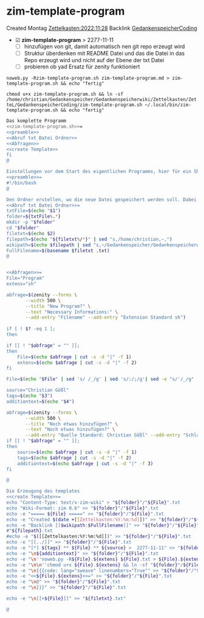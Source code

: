 # zim-template-program
Created Montag [Zettelkasten:2022:11:28]()
Backlink [GedankenspeicherCoding](../GedankenspeicherCoding.md)

* ☑ **zim-template-program**  >  2277-11-11
	* ☐ hinzufügen von git, damit automatisch nen git repo erzeugt wird
	* ☐ Struktur überdenken mit README Datei und das die Datei in das Repo erzeugt wird und nicht auf der Ebene der txt Datei
	* ☐ probieren ob yad Ersatz für zenity funktioniert 


``noweb.py -Rzim-template-program.sh zim-template-program.md > zim-template-program.sh && echo "fertig"``


``chmod u+x zim-template-program.sh && ln -sf /home/christian/Gedankenspeicher/Gedankenspeicherwiki/Zettelkasten/ZetteL/GedankenspeicherCoding/zim-template-program.sh ~/.local/bin/zim-template-program.sh && echo "fertig"``

```bash
Das komplette Programm
<<zim-template-program.sh>>=
<<preamble>>
<<Abruf txt Datei Ordner>>
<<Abfragen>>
<<create Template>>
fi
@

Einstellungen vor dem Start des eigentlichen Programms, hier für ein Shell Script ist diese Zeile notwendig
<<preamble>>=
#!/bin/bash
@

Den Ordner erstellen, wo die neue Datei gespeichert werden soll. Dabei wird der Pfad der Datei genommen und für die späteren Links gespeichert
<<Abruf txt Datei Ordner>>=
txtFile=$(echo "$1")
folder=${txtFile%.*}
mkdir -p "$folder"
cd "$folder"
filetxt=$(echo $2)
filepath=$(echo "${filetxt%/*}" | sed "s,/home/christian,~,")
wikipath=$(echo $filepath | sed "s,~/Gedankenspeicher/Gedankenspeicherwiki/,," | sed "s,/,:,g")
FullFilename=$(basename $filetxt .txt)
@


<<Abfragen>>=
File="Program"
extens="sh"

abfrage=$(zenity --forms \
       --width 500 \
       --title "New Program?" \
       --text "Necessary Informations:" \
       --add-entry "Filename" --add-entry "Extension Standard sh")
       
if [ ! $? -eq 1 ]; 
then

if [[ ! "$abfrage" = "" ]]; 
then
	File=$(echo $abfrage | cut -s -d "|" -f 1)
	extens=$(echo $abfrage | cut -s -d "|" -f 2)
fi

File=$(echo "$File" | sed 's/ /_/g' | sed 's/:/;/g'| sed -e "s/'/_/g" | sed 's/\"//g')

source="Christian Gößl"
tags=$(echo "$3")
additiontext=$(echo "$4")

abfrage=$(zenity --forms \
       --width 500 \
       --title "Noch etwas hinzufügen?" \
       --text "Noch etwas hinzufügen?" \
       --add-entry "Quelle Standard: Christian Gößl" --add-entry "Schlagwörter" --add-entry "Weiteres")
if [[ ! "$abfrage" = "" ]]; 
then
	source=$(echo $abfrage | cut -s -d "|" -f 1)
	tags=$(echo $abfrage | cut -s -d "|" -f 2)
	additiontext=$(echo $abfrage | cut -s -d "|" -f 3)
fi

@

Die Erzeugung des templates
<<create Template>>=
echo "Content-Type: text/x-zim-wiki" > "${folder}"/"${File}".txt
echo "Wiki-Format: zim 0.6" >> "${folder}"/"${File}".txt
echo -e "===== ${File} =====" >> "${folder}"/"${File}".txt
echo -e "Created $(date +[[Zettelkasten:%Y:%m:%d]])" >> "${folder}"/"${File}".txt
echo -e "Backlink [[$wikipath:$FullFilename]]" >> "${folder}"/"${File}".txt
#"${filepath}.txt
#echo -e "$([[Zettelkasten:%Y:%m:%d]])" >> "${folder}"/"${File}".txt
echo -e "[[../]]" >> "${folder}"/"${File}".txt
echo -e "[*] ${tags} ** ${File} ** ${source} >  2277-11-11" >> "${folder}"/"${File}".txt
echo -e "\n${additiontext}" >> "${folder}"/"${File}".txt
echo -e "\n''noweb.py -R${File}.${extens} ${File}.txt > ${File}.${extens} && echo 'fertig'''" >> "${folder}"/"${File}".txt
echo -e "\n\n''chmod u+x ${File}.${extens} && ln -sf "${folder}"/${File}.${extens} ~/.local/bin/${File}.${extens} && echo 'fertig'''" >> "${folder}"/"${File}".txt
echo -e "\n{{{code: lang="sweave" linenumbers="True"" >> "${folder}"/"${File}".txt
echo -e "<<${File}.${extens}>>=" >> "${folder}"/"${File}".txt
echo -e "\n@" >> "${folder}"/"${File}".txt
echo -e "\n}}}" >> "${folder}"/"${File}".txt

echo -e "\n[[+${File}]]" >> "${filetxt}.txt"

@

```

